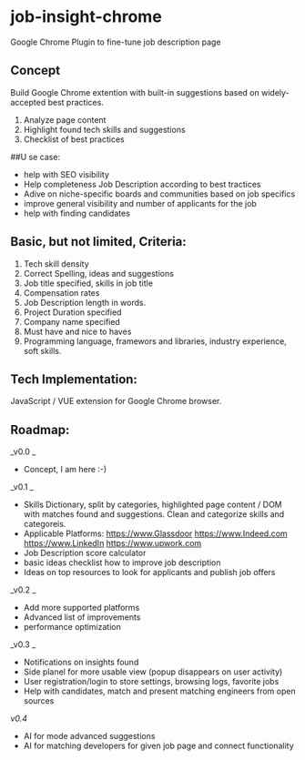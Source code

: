 # job-insight-chrome
Google Chrome Plugin to fine-tune job description page

## Concept
Build Google Chrome extention with built-in suggestions based on widely-accepted best practices.
1) Analyze page content
2) Highlight found tech skills and suggestions
3) Checklist of best practices

##U se case:
- help with SEO visibility
- Help completeness Job Description according to best tractices
- Adive on niche-specific boards and communities based on job specifics
- improve general visibility and number of applicants for the job
- help with finding candidates 
  
## Basic, but not limited, Criteria:
1. Tech skill density
2. Correct Spelling, ideas and suggestions
3. Job title specified, skills in job title
4. Compensation rates
5. Job Description  length in words.
6. Project Duration specified
7. Company name specified
8. Must have and nice to haves
9. Programming language, framewors and libraries, industry experience, soft skills. 


## Tech Implementation:
JavaScript / VUE extension for Google Chrome browser. 

## Roadmap:
_v0.0 _
- Concept, I am here :-) 

_v0.1 _
- Skills Dictionary, split by categories, highlighted page content / DOM with matches found and suggestions. Clean and categorize skills and categoreis. 
- Applicable Platforms: 
https://www.Glassdoor
https://www.Indeed.com 
https://www.LinkedIn
https://www.upwork.com
- Job Description score calculator
- basic ideas checklist how to improve job description
- Ideas on top resources to look for applicants and publish job offers

_v0.2 _
- Add more supported platforms
- Advanced list of improvements
- performance optimization

_v0.3 _
- Notifications on insights found
- Side planel for more usable view (popup disappears on user activity)
- User registration/login to store settings, browsing logs, favorite jobs
- Help with candidates, match and present matching engineers from open sources

_v0.4_
- AI for mode advanced suggestions
- AI for matching developers for given job page and connect functionality

  
